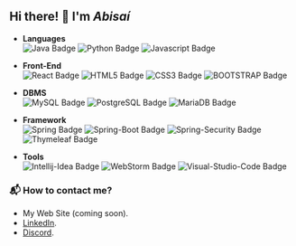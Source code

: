 ## Hi there! :wave: I'm *Abisaí*

- **Languages**  
![Java Badge](https://img.shields.io/badge/-Java-1C9AD6?style=for-the-badge&labelColor=black&logo=java&logoColor=61DBFB)
![Python Badge](https://img.shields.io/badge/-Python-3776AB?style=for-the-badge&labelColor=black&logo=python&logoColor=3776AB)
![Javascript Badge](https://img.shields.io/badge/-Javascript-F0DB4F?style=for-the-badge&labelColor=black&logo=javascript&logoColor=F0DB4F)

- **Front-End**  
![React Badge](https://img.shields.io/badge/-React-61DBFB?style=for-the-badge&labelColor=black&logo=react&logoColor=61DBFB)
![HTML5 Badge](https://img.shields.io/badge/-HTML5-E34F26?style=for-the-badge&labelColor=black&logo=html5&logoColor=E34F26)
![CSS3 Badge](https://img.shields.io/badge/-CSS3-1572B6?style=for-the-badge&labelColor=black&logo=css3&logoColor=1572B6)
![BOOTSTRAP Badge](https://img.shields.io/badge/-Bootstrap-7952B3?style=for-the-badge&labelColor=black&logo=Bootstrap&logoColor=7952B3)

- **DBMS**  
![MySQL Badge](https://img.shields.io/badge/-MySQL-4479A1?style=for-the-badge&labelColor=black&logo=mysql&logoColor=white)
![PostgreSQL Badge](https://img.shields.io/badge/-PostgreSQL-4169E1?style=for-the-badge&labelColor=black&logo=postgresql&logoColor=white)
![MariaDB Badge](https://img.shields.io/badge/-MariaDB-003545?style=for-the-badge&labelColor=black&logo=mariadb&logoColor=white)

- **Framework**  
![Spring Badge](https://img.shields.io/badge/-Spring-6DB33F?style=for-the-badge&labelColor=black&logo=spring&logoColor=6DB33F)
![Spring-Boot Badge](https://img.shields.io/badge/-Spring%20Boot-6DB33F?style=for-the-badge&labelColor=black&logo=spring-boot&logoColor=6DB33F)
![Spring-Security Badge](https://img.shields.io/badge/-Spring%20Security-6DB33F?style=for-the-badge&labelColor=black&logo=spring-security&logoColor=6DB33F)
![Thymeleaf Badge](https://img.shields.io/badge/-Thymeleaf-005F0F?style=for-the-badge&labelColor=black&logo=Thymeleaf&logoColor=005F0F)

- **Tools**  
![Intellij-Idea Badge](https://img.shields.io/badge/-IntelliJ%20IDEA-007acc?style=for-the-badge&labelColor=black&logo=intellij-idea&logoColor=007acc)
![WebStorm Badge](https://img.shields.io/badge/-WebStorm-00D564?style=for-the-badge&labelColor=black&logo=WebStorm&logoColor=00D564)
![Visual-Studio-Code Badge](https://img.shields.io/badge/-Visual%20Studio%20Code-007ACC?style=for-the-badge&labelColor=black&logo=intellij-idea&logoColor=007ACC)
### :mailbox_with_mail: How to contact me? 
- My Web Site (coming soon).
- [LinkedIn](https://duckduckgo.com "encourage me to give me a chance" ).
- [Discord](https://duckduckgo.com "to talk for a while").

<!--
**AbisaiDev/AbisaiDev** is a ✨ _special_ ✨ repository because its `README.md` (this file) appears on your GitHub profile.

Here are some ideas to get you started:

- 🔭 I’m currently working on ...
- 🌱 I’m currently learning ...
- 👯 I’m looking to collaborate on ...
- 🤔 I’m looking for help with ...
- 💬 Ask me about ...
- 📫 How to reach me: ...
- 😄 Pronouns: ...
- ⚡ Fun fact: ...
-->
